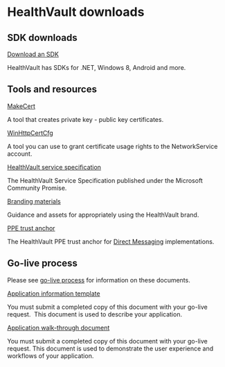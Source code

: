 HealthVault downloads
=====================

SDK downloads
-------------

<a href="https://msdn.microsoft.com/en-us/healthvault/dn798744" id="StructuredSectionGroup_14012_4">Download an SDK</a>

HealthVault has SDKs for .NET, Windows 8, Android and more.

Tools and resources
-------------------

<a href="http://download.microsoft.com/download/8/9/1/891600C3-64EF-4BBC-A883-279C2365625F/makecert.exe" id="StructuredSectionGroup_14012_24">MakeCert<span class="Apple-tab-span" style="WHITE-SPACE: pre" xmlns=""></span></a>

A tool that creates private key - public key certificates.

<a href="http://download.microsoft.com/download/8/9/1/891600C3-64EF-4BBC-A883-279C2365625F/winhttpcertcfg.exe" id="StructuredSectionGroup_14012_25">WinHttpCertCfg</a>

A tool you can use to grant certificate usage rights to the NetworkService account.

<a href="https://www.microsoft.com/en-us/download/details.aspx?id=10453" id="StructuredSectionGroup_14012_27">HealthVault service specification</a>

The HealthVault Service Specification published under the Microsoft Community Promise.

<a href="brand-materials.md" id="StructuredSectionGroup_14012_28">Branding materials</a>

Guidance and assets for appropriately using the HealthVault brand.

<a href="https://apps.healthvault-ppe.com/messagecenter/certs/certs.zip" id="StructuredSectionGroup_14012_32">PPE trust anchor</a>

The HealthVault PPE trust anchor for <a href="direct-messaging.md" id="StructuredSectionGroup_14012_33">Direct Messaging</a> implementations.

Go-live process
---------------

Please see <a href="go-live.md" id="StructuredSectionGroup_14012_29">go-live process</a> for information on these documents.

<a href="http://download.microsoft.com/download/7/4/E/74EA8944-199C-4F56-B3BB-8105869425BC/HealthVault%20Application%20Information%20Template.docx" id="StructuredSectionGroup_14012_30">Application information template</a>

You must submit a completed copy of this document with your go-live request.  This document is used to describe your application.

<a href="http://download.microsoft.com/download/7/4/E/74EA8944-199C-4F56-B3BB-8105869425BC/HealthVault%20Application%20Walkthrough%20document.docx" id="StructuredSectionGroup_14012_31">Application walk-through document</a>

You must submit a completed copy of this document with your go-live request. This document is used to demonstrate the user experience and workflows of your application.

<span id="singleColInThreeColLayout"></span>
